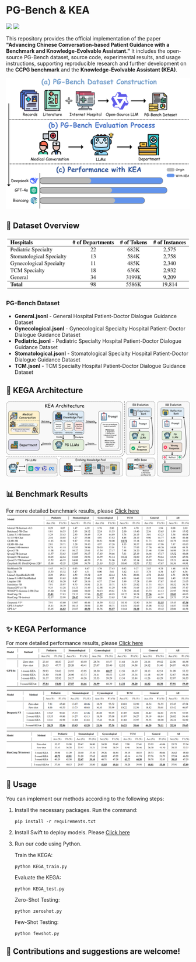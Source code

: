 # PG-Bench & KEA
<p float="left"><img src="https://img.shields.io/badge/python-v3.9+-red"> <img src="https://img.shields.io/badge/pytorch-v2.6+-blue">

This repository provides the official implementation of the paper **"Advancing Chinese Conversation-based Patient Guidance with a Benchmark and Knowledge-Evolvable Assistant."** It includes the open-source PG-Bench dataset, source code, experimental results, and usage instructions, supporting reproducible research and further development on the **CCPG benchmark** and the **Knowledge-Evolvable Assistant (KEA)**.

<img src="Doc/Pictures/figure1.png" alt="figure1" border="0">


## 📂 Dataset Overview
<img src="Doc/Pictures/table1.png" alt="table1" border="0">

### PG-Bench Dataset
- **General.jsonl** - General Hospital Patient-Doctor Dialogue Guidance Dataset
- **Gynecological.jsonl** - Gynecological Specialty Hospital Patient-Doctor Dialogue Guidance Dataset
- **Pediatric.jsonl** - Pediatric Specialty Hospital Patient-Doctor Dialogue Guidance Dataset  
- **Stomatological.jsonl** - Stomatological Specialty Hospital Patient-Doctor Dialogue Guidance Dataset
- **TCM.jsonl** - TCM Specialty Hospital Patient-Doctor Dialogue Guidance Dataset

## 🧠 KEGA Architecture
<img src="Doc/Pictures/figure2.png" alt="figure2" border="0">

## 📊 Benchmark Results
For more detailed benchmark results, please [Click here](Doc/Supplementary%20Experiments/README.md)
<img src="Doc/Pictures/table2.png" alt="table2" border="0">

## ✨ KEGA Performance
For more detailed performance results, please [Click here](Doc/Supplementary%20Experiments/README.md)
<img src="Doc/Pictures/table3.png" alt="table3" border="0">
<img src="Doc/Pictures/table4.png" alt="table4" border="0">
<img src="Doc/Pictures/table5.png" alt="table5" border="0">

## 📖 Usage
You can implement our methods according to the following steps:

1. Install the necessary packages. Run the command:
   ```shell
   pip install -r requirements.txt
   ```
2. Install Swift to deploy models. Please [Click here](https://swift.readthedocs.io/zh-cn/latest/index.html)
3. Run our code using Python.
   
   Train the KEGA:
   ```shell
   python KEGA_train.py
   ```
   Evaluate the KEGA:
   ```shell
   python KEGA_test.py
   ```
   Zero-Shot Testing:
   ```shell
   python zeroshot.py
   ```
   Few-Shot Testing:
   ```shell
   python fewshot.py
   ```

## 🌟 Contributions and suggestions are welcome!
